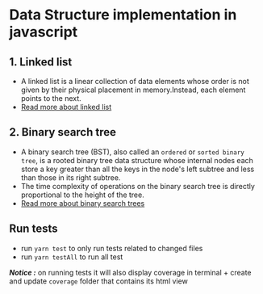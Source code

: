 # Data Structure implementation in javascript

## 1. Linked list

- A linked list is a linear collection of data elements whose order is not given by their physical placement in memory.Instead, each element points to the next.
- [Read more about linked list](https://en.wikipedia.org/wiki/Linked_list)

## 2. Binary search tree

- A binary search tree (BST), also called an `ordered` or `sorted binary tree`, is a rooted binary tree data structure whose internal nodes each store a key greater than all the keys in the node's left subtree and less than those in its right subtree.
- The time complexity of operations on the binary search tree is directly proportional to the height of the tree.
- [Read more about binary search trees](https://en.wikipedia.org/wiki/Binary_search_tree)

## Run tests

- run `yarn test` to only run tests related to changed files
- run `yarn testAll` to run all test

***Notice :*** on running tests it will also display coverage in terminal + create and update `coverage` folder that contains its html view

